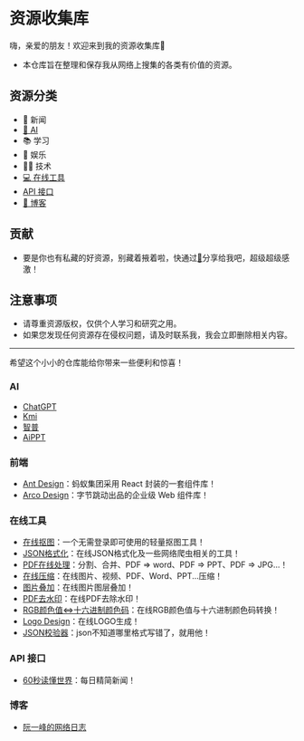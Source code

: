 # 资源收集库

嗨，亲爱的朋友！欢迎来到我的资源收集库🎉

  - 本仓库旨在整理和保存我从网络上搜集的各类有价值的资源。

## 资源分类

- 📄 新闻
- [🤖 AI](#ai)
- 📚 学习
- 🎉 娱乐
- 👨‍💻 技术
- [💻 在线工具](#util)
- [API 接口](#api)
- [🌟 博客](#blog)

## 贡献
  - 要是你也有私藏的好资源，别藏着掖着啦，快通过[📧](mailto:mingdajiang@gmail.com)分享给我吧，超级超级感激！

## 注意事项
  - 请尊重资源版权，仅供个人学习和研究之用。
  - 如果您发现任何资源存在侵权问题，请及时联系我，我会立即删除相关内容。

---

希望这个小小的仓库能给你带来一些便利和惊喜！

<h3 id = 'ai'>AI</h3>

- [ChatGPT](https://chatgpt.com/auth/login)
- [Kmi](https://kimi.moonshot.cn/)
- [智普](https://chatglm.cn/main/alltoolsdetail?lang=zh)
- [AiPPT](https://www.aippt.cn/)

<h3 id = 'frontEnd'>前端</h3>

- [Ant Design](https://ant.design/index-cn)：蚂蚁集团采用 React 封装的一套组件库！
- [Arco Design](https://arco.design/)：字节跳动出品的企业级 Web 组件库！

<h3 id = 'util'>在线工具</h3>

- [在线抠图](https://www.remove.bg/zh)：一个无需登录即可使用的轻量抠图工具！
- [JSON格式化](https://www.spidertools.cn/#/formatJSON)：在线JSON格式化及一些网络爬虫相关的工具！
- [PDF在线处理](https://www.ilovepdf.com/)：分割、合并、PDF => word、PDF => PPT、PDF => JPG...！
- [在线压缩](https://yasuo.xunjiepdf.com/)：在线图片、视频、PDF、Word、PPT...压缩！
- [图片叠加](https://www.wqtool.com/imgoverlay)：在线图片图层叠加！
- [PDF去水印](https://www.wdku.net/PDFWatermark)：在线PDF去除水印！
- [RGB颜色值<=>十六进制颜色码](https://www.sioe.cn/yingyong/yanse-rgb-16/)：在线RGB颜色值与十六进制颜色码转换！
- [Logo Design](https://www.brandcrowd.com/)：在线LOGO生成！
- [JSON校验器](https://jsonlint.com/)：json不知道哪里格式写错了，就用他！

<h3 id = 'api'>API 接口</h3>

- [60秒读懂世界](https://60s.lylme.com/)：每日精简新闻！

<h3 id = 'blog'>博客</h3>

- [阮一峰的网络日志](https://www.ruanyifeng.com/blog/)
